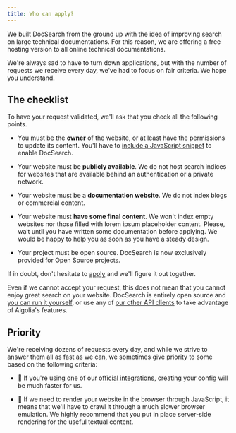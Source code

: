 ```yaml
---
title: Who can apply?
---
```


We built DocSearch from the ground up with the idea of improving search on large
technical documentations. For this reason, we are offering a free hosting
version to all online technical documentations.

We're always sad to have to turn down applications, but with the number of
requests we receive every day, we've had to focus on fair criteria. We hope you
understand.

## The checklist

To have your request validated, we'll ask that you check all the following
points.

- You must be the **owner** of the website, or at least have the permissions to
  update its content. You'll have to [include a JavaScript snippet][1] to enable
  DocSearch.

- Your website must be **publicly available**. We do not host search indices for
  websites that are available behind an authentication or a private network.

- Your website must be a **documentation website**. We do not index blogs or
  commercial content.

- Your website must **have some final content**. We won't index empty websites
  nor those filled with lorem ipsum placeholder content. Please, wait until you
  have written some documentation before applying. We would be happy to help you
  as soon as you have a steady design.
  
- Your project must be open source.  DocSearch is now exclusively provided for
  Open Source projects.

If in doubt, don't hesitate to [apply][2] and we'll figure it out together.

Even if we cannot accept your request, this does not mean that you cannot enjoy
great search on your website. DocSearch is entirely open source and [you can run
it yourself][3], or use any of [our other API clients][4] to take advantage of
Algolia's features.

## Priority

We're receiving dozens of requests every day, and while we strive to answer them
all as fast as we can, we sometimes give priority to some based on the following
criteria:

- 🙂 If you're using one of our [official integrations][4], creating your config
  will be much faster for us.

- 🙁 If we need to render your website in the browser through JavaScript, it
  means that we'll have to crawl it through a much slower browser emulation. We
  highly recommend that you put in place server-side rendering for the useful
  textual content.

[1]: modal.md
[2]: apply.mdx
[3]: run-your-own.md
[4]: https://www.algolia.com/doc/api-client/getting-started/install/javascript/
[5]: integrations.md
